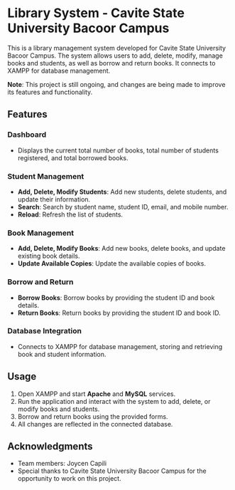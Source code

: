 # Library System - Cavite State University Bacoor Campus

This is a library management system developed for Cavite State University Bacoor Campus. The system allows users to add, delete, modify, manage books and students, as well as borrow and return books. It connects to XAMPP for database management.

**Note**: This project is still ongoing, and changes are being made to improve its features and functionality.

## Features

### Dashboard
- Displays the current total number of books, total number of students registered, and total borrowed books.

### Student Management
- **Add, Delete, Modify Students**: Add new students, delete students, and update their information.
- **Search**: Search by student name, student ID, email, and mobile number.
- **Reload**: Refresh the list of students.

### Book Management
- **Add, Delete, Modify Books**: Add new books, delete books, and update existing book details.
- **Update Available Copies**: Update the available copies of books.

### Borrow and Return
- **Borrow Books**: Borrow books by providing the student ID and book details.
- **Return Books**: Return books by providing the student ID and book ID.

### Database Integration
- Connects to XAMPP for database management, storing and retrieving book and student information.

## Usage

1. Open XAMPP and start **Apache** and **MySQL** services.
2. Run the application and interact with the system to add, delete, or modify books and students.
3. Borrow and return books using the provided forms.
4. All changes are reflected in the connected database.


## Acknowledgments

- Team members: Joycen Capili
- Special thanks to Cavite State University Bacoor Campus for the opportunity to work on this project.
